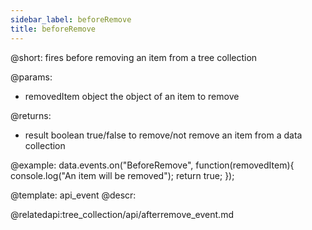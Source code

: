 ```yaml
---
sidebar_label: beforeRemove
title: beforeRemove
---          
```


@short: fires before removing an item from a tree collection
	
@params:
- removedItem		object			the object of an item to remove

@returns:
- result		boolean		true/false to remove/not remove an item from a data collection

@example:
data.events.on("BeforeRemove", function(removedItem){
	console.log("An item will be removed");
    return true;
});


@template:	api_event
@descr:



@relatedapi:tree_collection/api/afterremove_event.md
	

